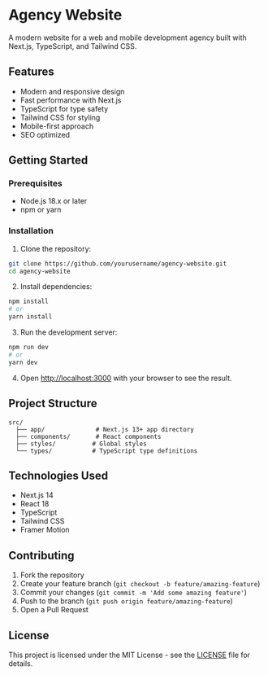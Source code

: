 # Agency Website

A modern website for a web and mobile development agency built with Next.js, TypeScript, and Tailwind CSS.

## Features

- Modern and responsive design
- Fast performance with Next.js
- TypeScript for type safety
- Tailwind CSS for styling
- Mobile-first approach
- SEO optimized

## Getting Started

### Prerequisites

- Node.js 18.x or later
- npm or yarn

### Installation

1. Clone the repository:
```bash
git clone https://github.com/yourusername/agency-website.git
cd agency-website
```

2. Install dependencies:
```bash
npm install
# or
yarn install
```

3. Run the development server:
```bash
npm run dev
# or
yarn dev
```

4. Open [http://localhost:3000](http://localhost:3000) with your browser to see the result.

## Project Structure

```
src/
  ├── app/              # Next.js 13+ app directory
  ├── components/       # React components
  ├── styles/          # Global styles
  └── types/           # TypeScript type definitions
```

## Technologies Used

- Next.js 14
- React 18
- TypeScript
- Tailwind CSS
- Framer Motion

## Contributing

1. Fork the repository
2. Create your feature branch (`git checkout -b feature/amazing-feature`)
3. Commit your changes (`git commit -m 'Add some amazing feature'`)
4. Push to the branch (`git push origin feature/amazing-feature`)
5. Open a Pull Request

## License

This project is licensed under the MIT License - see the [LICENSE](LICENSE) file for details. 